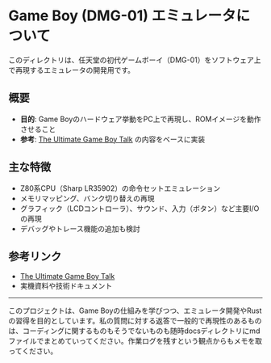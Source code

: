 # Game Boy (DMG-01) エミュレータについて

このディレクトリは、任天堂の初代ゲームボーイ（DMG-01）をソフトウェア上で再現するエミュレータの開発用です。

## 概要

- **目的**: Game Boyのハードウェア挙動をPC上で再現し、ROMイメージを動作させること
- **参考**: [The Ultimate Game Boy Talk](https://rylev.github.io/DMG-01/public/book/introduction.html) の内容をベースに実装

## 主な特徴

- Z80系CPU（Sharp LR35902）の命令セットエミュレーション
- メモリマッピング、バンク切り替えの再現
- グラフィック（LCDコントローラ）、サウンド、入力（ボタン）など主要I/Oの再現
- デバッグやトレース機能の追加も検討

## 参考リンク

- [The Ultimate Game Boy Talk](https://rylev.github.io/DMG-01/public/book/introduction.html)
- 実機資料や技術ドキュメント

---
このプロジェクトは、Game Boyの仕組みを学びつつ、エミュレータ開発やRustの習得を目的としています。私の質問に対する返答で一般的で再現性のあるものは、コーディングに関するものもそうでないものも随時docsディレクトリにmdファイルでまとめていってください。作業ログを残すという観点からもメモを取ってください。